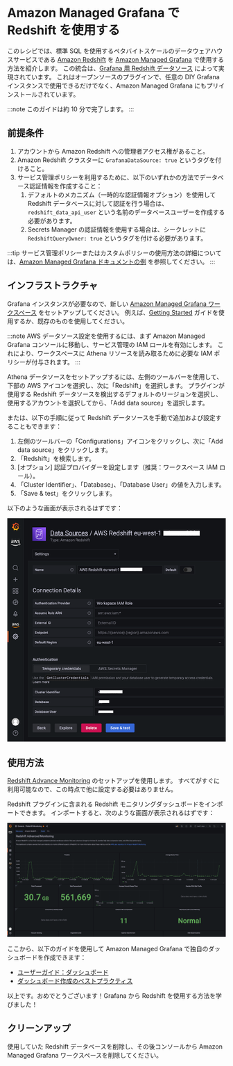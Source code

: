 # Amazon Managed Grafana で Redshift を使用する

このレシピでは、標準 SQL を使用するペタバイトスケールのデータウェアハウスサービスである [Amazon Redshift][redshift] を [Amazon Managed Grafana][amg] で使用する方法を紹介します。
この統合は、[Grafana 用 Redshift データソース][redshift-ds] によって実現されています。
これはオープンソースのプラグインで、任意の DIY Grafana インスタンスで使用できるだけでなく、Amazon Managed Grafana にもプリインストールされています。

:::note
    このガイドは約 10 分で完了します。
:::



## 前提条件

1. アカウントから Amazon Redshift への管理者アクセス権があること。
2. Amazon Redshift クラスターに `GrafanaDataSource: true` というタグを付けること。
3. サービス管理ポリシーを利用するために、以下のいずれかの方法でデータベース認証情報を作成すること：
    1. デフォルトのメカニズム（一時的な認証情報オプション）を使用して Redshift データベースに対して認証を行う場合は、`redshift_data_api_user` という名前のデータベースユーザーを作成する必要があります。
    2. Secrets Manager の認証情報を使用する場合は、シークレットに `RedshiftQueryOwner: true` というタグを付ける必要があります。

:::tip
    サービス管理ポリシーまたはカスタムポリシーの使用方法の詳細については、[Amazon Managed Grafana ドキュメントの例][svpolicies] を参照してください。
:::



## インフラストラクチャ
Grafana インスタンスが必要なので、新しい [Amazon Managed Grafana ワークスペース][amg-workspace] をセットアップしてください。
例えば、[Getting Started][amg-getting-started] ガイドを使用するか、既存のものを使用してください。

:::note
    AWS データソース設定を使用するには、まず Amazon Managed Grafana コンソールに移動し、サービス管理の IAM ロールを有効にします。
    これにより、ワークスペースに Athena リソースを読み取るために必要な IAM ポリシーが付与されます。
:::

Athena データソースをセットアップするには、左側のツールバーを使用して、下部の AWS アイコンを選択し、次に「Redshift」を選択します。
プラグインが使用する Redshift データソースを検出するデフォルトのリージョンを選択し、使用するアカウントを選択してから、「Add data source」を選択します。

または、以下の手順に従って Redshift データソースを手動で追加および設定することもできます：

1. 左側のツールバーの「Configurations」アイコンをクリックし、次に「Add data source」をクリックします。
1. 「Redshift」を検索します。
1. [オプション] 認証プロバイダーを設定します（推奨：ワークスペース IAM ロール）。
1. 「Cluster Identifier」、「Database」、「Database User」の値を入力します。
1. 「Save & test」をクリックします。

以下のような画面が表示されるはずです：

![Redshift データソース設定のスクリーンショット](../images/amg-plugin-redshift-ds.png)



## 使用方法
[Redshift Advance Monitoring][redshift-mon] のセットアップを使用します。
すべてがすぐに利用可能なので、この時点で他に設定する必要はありません。

Redshift プラグインに含まれる Redshift モニタリングダッシュボードをインポートできます。
インポートすると、次のような画面が表示されるはずです：

![AMG の Redshift ダッシュボードのスクリーンショット](../images/amg-redshift-mon-dashboard.png)

ここから、以下のガイドを使用して Amazon Managed Grafana で独自のダッシュボードを作成できます：

* [ユーザーガイド：ダッシュボード](https://docs.aws.amazon.com/ja_jp/grafana/latest/userguide/dashboard-overview.html)
* [ダッシュボード作成のベストプラクティス](https://grafana.com/docs/grafana/latest/best-practices/best-practices-for-creating-dashboards/)

以上です。おめでとうございます！Grafana から Redshift を使用する方法を学びました！



## クリーンアップ

使用していた Redshift データベースを削除し、その後コンソールから Amazon Managed Grafana ワークスペースを削除してください。

[redshift]: https://aws.amazon.com/jp/redshift/
[amg]: https://aws.amazon.com/jp/grafana/
[svpolicies]: https://docs.aws.amazon.com/ja_jp/grafana/latest/userguide/security_iam_id-based-policy-examples.html
[redshift-ds]: https://grafana.com/grafana/plugins/grafana-redshift-datasource/
[aws-cli]: https://docs.aws.amazon.com/ja_jp/cli/latest/userguide/cli-chap-install.html
[aws-cli-conf]: https://docs.aws.amazon.com/ja_jp/cli/latest/userguide/cli-chap-configure.html
[amg-getting-started]: https://aws.amazon.com/jp/blogs/news/amazon-managed-grafana-getting-started/
[redshift-console]: https://console.aws.amazon.com/redshift/
[redshift-mon]: https://github.com/awslabs/amazon-redshift-monitoring
[amg-workspace]: https://console.aws.amazon.com/grafana/home#/workspaces
